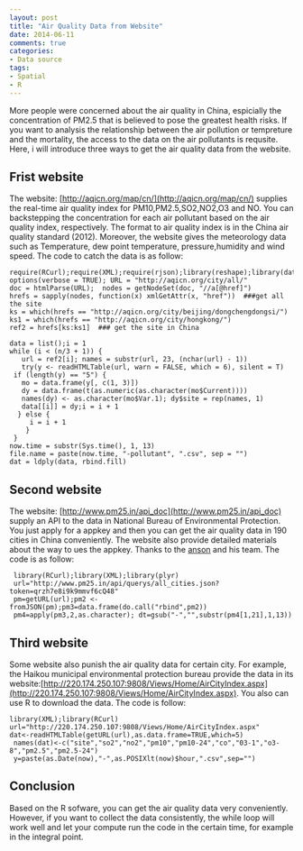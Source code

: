 ```yaml
---
layout: post
title: "Air Quality Data from Website"
date: 2014-06-11
comments: true
categories: 
- Data source
tags:
- Spatial
- R
---
```


More people were concerned about the air quality in China, espicially the concentration of PM2.5 that is believed to pose the greatest health risks. If you want to analysis the relationship between the air pollution or tempreture and the mortality, the access to the data on the air pollutants is requsite. Here, i will introduce three ways to get the air quality data from the website.

## Frist website
The website: [http://aqicn.org/map/cn/](http://aqicn.org/map/cn/) supplies the real-time air quality index for PM10,PM2.5,SO2,NO2,O3 and NO. You can backstepping the concentration for each air pollutant based on the air quality index, respectively. The format to air quality index is in the China air quality standard (2012). Moreover, the website gives the meteorology data such as Temperature, dew point temperature, pressure,humidity and wind speed. The code to catch the data is as follow:


    require(RCurl);require(XML);require(rjson);library(reshape);library(data.table)
    options(verbose = TRUE); URL = "http://aqicn.org/city/all/"
    doc = htmlParse(URL);  nodes = getNodeSet(doc, "//a[@href]")
    hrefs = sapply(nodes, function(x) xmlGetAttr(x, "href"))  ###get all the site
    ks = which(hrefs == "http://aqicn.org/city/beijing/dongchengdongsi/")
    ks1 = which(hrefs == "http://aqicn.org/city/hongkong/")
    ref2 = hrefs[ks:ks1]  ### get the site in China

    data = list();i = 1
    while (i < (n/3 + 1)) {
       url = ref2[i]; names = substr(url, 23, (nchar(url) - 1))
       try(y <- readHTMLTable(url, warn = FALSE, which = 6), silent = T)
     if (length(y) == "5") {
       mo = data.frame(y[, c(1, 3)])
       dy = data.frame(t(as.numeric(as.character(mo$Current))))
       names(dy) <- as.character(mo$Var.1); dy$site = rep(names, 1)
       data[[i]] = dy;i = i + 1
      } else {
         i = i + 1
        }
     }
    now.time = substr(Sys.time(), 1, 13)
    file.name = paste(now.time, "-pollutant", ".csv", sep = "")
    dat = ldply(data, rbind.fill)


## Second website
The website: [http://www.pm25.in/api_doc](http://www.pm25.in/api_doc) supply an API to the data in National Bureau of Environmental Protection. You just apply for a appkey and then you can get the air quality data in 190 cities in China conveniently. The website also provide detailed materials about the way to ues the appkey. Thanks to the [anson](http://weibo.com/gzanson?sudaref=www.pm25.in) and his team. The code is as follow:


     library(RCurl);library(XML);library(plyr)
     url="http://www.pm25.in/api/querys/all_cities.json?token=qrzh7e8i9k9mmvf6cQ48"
     pm=getURL(url);pm2 <-fromJSON(pm);pm3=data.frame(do.call("rbind",pm2))
     pm4=apply(pm3,2,as.character); dt=gsub("-","",substr(pm4[1,21],1,13))


## Third website
Some website also punish the air quality data for certain city. For example, the Haikou municipal environmental protection bureau provide the data in its website:[http://220.174.250.107:9808/Views/Home/AirCityIndex.aspx](http://220.174.250.107:9808/Views/Home/AirCityIndex.aspx). You also can use R to download the data. The code is follow:


    library(XML);library(RCurl)
    url="http://220.174.250.107:9808/Views/Home/AirCityIndex.aspx"
    dat<-readHTMLTable(getURL(url),as.data.frame=TRUE,which=5)
     names(dat)<-c("site","so2","no2","pm10","pm10-24","co","03-1","o3-8","pm2.5","pm2.5-24")
     y=paste(as.Date(now),"-",as.POSIXlt(now)$hour,".csv",sep="")

## Conclusion
Based on the R sofware, you can get the air quality data very conveniently. However, if you want to collect the data consistently, the while loop will work well and let your compute run the code in the certain time, for example in the integral point. 




